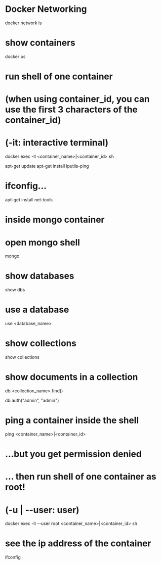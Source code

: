 # Docker Networking
docker network ls

# show containers
docker ps

# run shell of one container
# (when using container_id, you can use the first 3 characters of the container_id)
# (-it: interactive terminal)
docker exec -it <container_name>|<container_id> sh 


apt-get update
apt-get install iputils-ping
# ifconfig...
apt-get install net-tools 

# inside mongo container
# open mongo shell
mongo
# show databases
show dbs
# use a database
use <database_name>
# show collections
show collections
# show documents in a collection
db.<collection_name>.find()

db.auth("admin", "admin")


# ping a container inside the shell
ping <container_name>|<container_id>

# ...but you get permission denied
# ... then run shell of one container as root!
# (-u | --user: user)
docker exec -it --user root <container_name>|<container_id> sh

# see the ip address of the container
ifconfig
